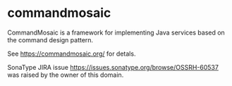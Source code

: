 # commandmosaic

CommandMosaic is a framework for implementing Java services based on the command design pattern.

See https://commandmosaic.org/ for detals. 

SonaType JIRA issue https://issues.sonatype.org/browse/OSSRH-60537 was raised by the owner of this domain.
